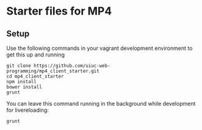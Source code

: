 # Starter files for MP4

## Setup
Use the following commands in your vagrant development environment to get this up and running
```
git clone https://github.com/uiuc-web-programming/mp4_client_starter.git
cd mp4_client_starter
npm install
bower install
grunt
```

You can leave this command running in the background while development for livereloading:

```bash
grunt
```
